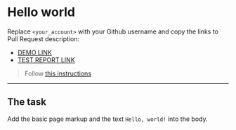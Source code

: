 # Hello world
Replace `<your_account>` with your Github username and copy the links to Pull Request description:
- [DEMO LINK](https://olena-uvarova.github.io/layout_hello-world/)
- [TEST REPORT LINK](https://olena-uvarova.github.io/layout_hello-world/report/html_report/)

> Follow [this instructions](https://mate-academy.github.io/layout_task-guideline/#how-to-solve-the-layout-tasks-on-github)
___

## The task
Add the basic page markup and the text `Hello, world!` into the body.
